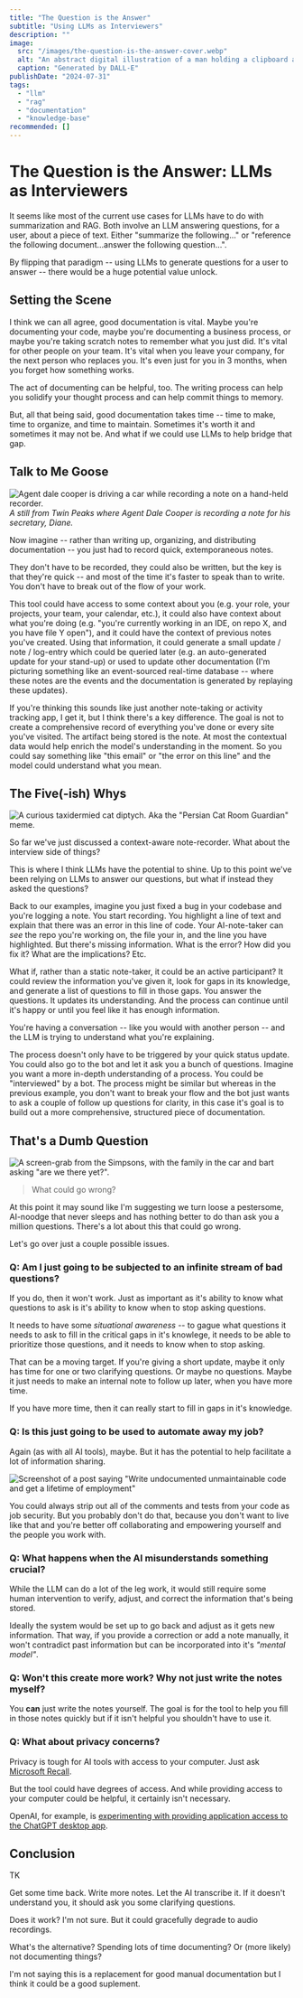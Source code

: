 ```yaml
---
title: "The Question is the Answer"
subtitle: "Using LLMs as Interviewers"
description: ""
image:
  src: "/images/the-question-is-the-answer-cover.webp"
  alt: "An abstract digital illustration of a man holding a clipboard and a pencil."
  caption: "Generated by DALL-E"
publishDate: "2024-07-31"
tags:
  - "llm"
  - "rag"
  - "documentation"
  - "knowledge-base"
recommended: []
---
```


# The Question is the Answer: LLMs as Interviewers

It seems like most of the current use cases for LLMs have to do with summarization and RAG. Both involve an LLM answering questions, for a user, about a piece of text. Either "summarize the following..." or "reference the following document...answer the following question...".

By flipping that paradigm -- using LLMs to generate questions for a user to answer -- there would be a huge potential value unlock.


## Setting the Scene

I think we can all agree, good documentation is vital. Maybe you're documenting your code, maybe you're documenting a business process, or maybe you're taking scratch notes to remember what you just did. It's vital for other people on your team. It's vital when you leave your company, for the next person who replaces you. It's even just for you in 3 months, when you forget how something works.

The act of documenting can be helpful, too. The writing process can help you solidify your thought process and can help commit things to memory.

But, all that being said, good documentation takes time -- time to make, time to organize, and time to maintain. Sometimes it's worth it and sometimes it may not be. And what if we could use LLMs to help bridge that gap.


## Talk to Me Goose

![Agent dale cooper is driving a car while recording a note on a hand-held recorder.](/images/twin-peaks-recorder.webp)
_A still from Twin Peaks where Agent Dale Cooper is recording a note for his secretary, Diane._

Now imagine -- rather than writing up, organizing, and distributing documentation -- you just had to record quick, extemporaneous notes.

They don't have to be recorded, they could also be written, but the key is that they're quick -- and most of the time it's faster to speak than to write. You don't have to break out of the flow of your work.

This tool could have access to some context about you (e.g. your role, your projects, your team, your calendar, etc.), it could also have context about what you're doing (e.g. "you're currently working in an IDE, on repo X, and you have file Y open"), and it could have the context of previous notes you've created. Using that information, it could generate a small update / note / log-entry which could be queried later (e.g. an auto-generated update for your stand-up) or used to update other documentation (I'm picturing something like an event-sourced real-time database -- where these notes are the events and the documentation is generated by replaying these updates).

If you're thinking this sounds like just another note-taking or activity tracking app, I get it, but I think there's a key difference. The goal is not to create a comprehensive record of everything you've done or every site you've visited. The artifact being stored is the note. At most the contextual data would help enrich the model's understanding in the moment. So you could say something like "this email" or "the error on this line" and the model could understand what you mean.


## The Five(-ish) Whys

![A curious taxidermied cat diptych. Aka the "Persian Cat Room Guardian" meme.](/images/why-meme.jpg)

So far we've just discussed a context-aware note-recorder. What about the interview side of things?

This is where I think LLMs have the potential to shine. Up to this point we've been relying on LLMs to answer our questions, but what if instead they asked the questions?

Back to our examples, imagine you just fixed a bug in your codebase and you're logging a note. You start recording. You highlight a line of text and explain that there was an error in this line of code. Your AI-note-taker can *see* the repo you're working on, the file your in, and the line you have highlighted. But there's missing information. What is the error? How did you fix it? What are the implications? Etc.

What if, rather than a static note-taker, it could be an active participant? It could review the information you've given it, look for gaps in its knowledge, and generate a list of questions to fill in those gaps. You answer the questions. It updates its understanding. And the process can continue until it's happy or until you feel like it has enough information. 

You're having a conversation -- like you would with another person -- and the LLM is trying to understand what you're explaining. 

The process doesn't only have to be triggered by your quick status update. You could also go to the bot and let it ask you a bunch of questions. Imagine you want a more in-depth understanding of a process. You could be "interviewed" by a bot. The process might be similar but whereas in the previous example, you don't want to break your flow and the bot just wants to ask a couple of follow up questions for clarity, in this case it's goal is to build out a more comprehensive, structured piece of documentation.


## That's a Dumb Question

![A screen-grab from the Simpsons, with the family in the car and bart asking "are we there yet?".](/images/are-we-there-yet.webp)

> What could go wrong?

At this point it may sound like I'm suggesting we turn loose a pestersome, AI-noodge that never sleeps and has nothing better to do than ask you a million questions. There's a lot about this that could go wrong.

Let's go over just a couple possible issues.


### Q: Am I just going to be subjected to an infinite stream of bad questions?

If you do, then it won't work. Just as important as it's ability to know what questions to ask is it's ability to know when to stop asking questions.

It needs to have some *situational awareness* -- to gague what questions it needs to ask to fill in the critical gaps in it's knowlege, it needs to be able to prioritize those questions, and it needs to know when to stop asking.

That can be a moving target. If you're giving a short update, maybe it only has time for one or two clarifying questions. Or maybe no questions. Maybe it just needs to make an internal note to follow up later, when you have more time.

If you have more time, then it can really start to fill in gaps in it's knowledge.


### Q: Is this just going to be used to automate away my job?

Again (as with all AI tools), maybe. But it has the potential to help facilitate a lot of information sharing.

![Screenshot of a post saying "Write undocumented unmaintainable code and get a lifetime of employment"](/images/no-comments-job-security-meme.webp)

You could always strip out all of the comments and tests from your code as job security. But you probably don't do that, because you don't want to live like that and you're better off collaborating and empowering yourself and the people you work with.


### Q: What happens when the AI misunderstands something crucial?

While the LLM can do a lot of the leg work, it would still require some human intervention to verify, adjust, and correct the information that's being stored.

Ideally the system would be set up to go back and adjust as it gets new information. That way, if you provide a correction or add a note manually, it won't contradict past information but can be incorporated into it's *"mental model"*.


### Q: Won't this create more work? Why not just write the notes myself?

You **can** just write the notes yourself. The goal is for the tool to help you fill in those notes quickly but if it isn't helpful you shouldn't have to use it.


### Q: What about privacy concerns?

Privacy is tough for AI tools with access to your computer. Just ask [Microsoft Recall](https://www.wired.com/story/microsoft-recall-off-default-security-concerns/).

But the tool could have degrees of access. And while providing access to your computer could be helpful, it certainly isn't necessary.

OpenAI, for example, is [experimenting with providing application access to the ChatGPT desktop app](https://help.openai.com/en/articles/10119604-work-with-apps-on-macos).


## Conclusion

TK

Get some time back. Write more notes. Let the AI transcribe it. If it doesn't understand you, it should ask you some clarifying questions.

Does it work? I'm not sure. But it could gracefully degrade to audio recordings.

What's the alternative? Spending lots of time documenting? Or (more likely) not documenting things?

I'm not saying this is a replacement for good manual documentation but I think it could be a good suplement.

